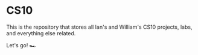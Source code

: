 # CS10
This is the repository that stores all Ian's and William's CS10 projects, labs, and everything else related.

Let's go! 🏎️
